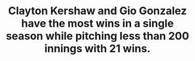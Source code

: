---
title:      
  - Clayton Kershaw and Gio Gonzalez have the most wins in a single season while pitching less than 200 innings with 21 wins.
secondary:
  - Kershaw did it in 2014 with the Dodgers in 198.1 innings, while Gonzalez did it in 2012 with the Nationals in 199.1 innings.
reference:
  - http://www.baseball-reference.com/play-index/season_finder.cgi?type=p#gotresults&as=result_pitcher&offset=0&sum=0&min_year_season=1901&max_year_season=2014&min_season=1&max_season=-1&min_age=0&max_age=99&is_rookie=&lg_ID=lgAny&lgAL_team=tmAny&lgNL_team=tmAny&lgFL_team=tmAny&lgAA_team=tmAny&lgPL_team=tmAny&lgUA_team=tmAny&lgNA_team=tmAny&isActive=either&isHOF=either&isAllstar=either&throws=any&role=anyrole&games_started=60&games_relieved=80&qualifiersSeason=nomin&minIpValS=162&minDecValS=14&mingamesValS=40&qualifiersCareer=nomin&minIpValC=1000&minDecValC=100&mingamesValC=200&number_matched=1&orderby=W&layout=full&c1criteria=IPouts&c1gtlt=lt&c1val=200&c2criteria=&c2gtlt=eq&c2val=0&c3criteria=&c3gtlt=eq&c3val=0&c4criteria=&c4gtlt=eq&c4val=0&c5criteria=&c5gtlt=eq&c5val=1.0&c6criteria=&location=pob&locationMatch=is&pob=&pod=&pcanada=&pusa=&ajax=1&submitter=1
---